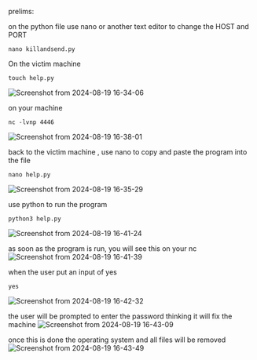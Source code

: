 prelims:
	
 	
on the python file use nano or another text editor to change the HOST and PORT 

    nano killandsend.py
 
 
On the victim machine 

	touch help.py

![Screenshot from 2024-08-19 16-34-06](https://github.com/user-attachments/assets/f79fb2ae-6760-4b8d-8a35-6b288304aa1e)

on your machine

 	nc -lvnp 4446

![Screenshot from 2024-08-19 16-38-01](https://github.com/user-attachments/assets/f684e199-9810-458b-8f75-a732a2e8d2eb)


back to the victim machine , use nano to copy and paste the program into the file

	nano help.py
![Screenshot from 2024-08-19 16-35-29](https://github.com/user-attachments/assets/ba5bcb52-5f7c-4e43-a06b-101706303e0f)


use python to run the program 

	python3 help.py	
![Screenshot from 2024-08-19 16-41-24](https://github.com/user-attachments/assets/24b54691-39fb-474d-9571-d6c7c352c087)


as soon as the program is run, you will see this on your nc  
![Screenshot from 2024-08-19 16-41-39](https://github.com/user-attachments/assets/e008997a-2e91-403e-8e13-a2d1ddc927b1)


when the user put an input of yes

 	yes
![Screenshot from 2024-08-19 16-42-32](https://github.com/user-attachments/assets/272b8a32-ea50-49e5-9d99-8d201a6e057b)


the user will be prompted to enter the password thinking it will fix the machine
![Screenshot from 2024-08-19 16-43-09](https://github.com/user-attachments/assets/72346769-322a-4945-b20c-a2d281790a00)


once this is done the operating system and all files will be removed 
![Screenshot from 2024-08-19 16-43-49](https://github.com/user-attachments/assets/57bbd015-16ae-4022-9b54-e1ca494186f0)
